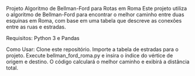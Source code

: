Projeto Algoritmo de Bellman-Ford para Rotas em Roma
Este projeto utiliza o algoritmo de Bellman-Ford para encontrar o melhor caminho entre duas esquinas em Roma, com base em uma tabela que descreve as conexões entre as ruas e estradas.

Requisitos:
Python 3 e
Pandas

Como Usar:
Clone este repositório.
Importe a tabela de estradas para o projeto.
Execute bellman_ford_roma.py e insira o índice do vértice de origem e destino.
O código calculará o melhor caminho e exibirá a distância total.

